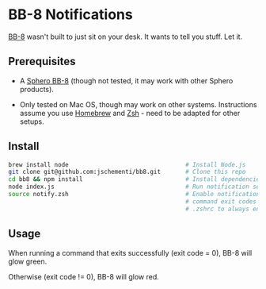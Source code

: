 # BB-8 Notifications

[BB-8](http://www.sphero.com/starwars) wasn't built to just sit on your desk.
It wants to tell you stuff. Let it.

## Prerequisites

- A [Sphero BB-8](http://www.sphero.com/starwars) (though not tested, it may
  work with other Sphero products).

- Only tested on Mac OS, though may work on other systems. Instructions assume
  you use [Homebrew](http://brew.sh/) and [Zsh](http://www.zsh.org/) - need to
  be adapted for other setups.

## Install

```zsh
brew install node                                 # Install Node.js
git clone git@github.com:jschementi/bb8.git       # Clone this repo
cd bb8 && npm install                             # Install dependencies
node index.js                                     # Run notification server
source notify.zsh                                 # Enable notifications for
                                                  # command exit codes (add to
                                                  # .zshrc to always enable).
```

## Usage

When running a command that exits successfully (exit code = 0), BB-8 will glow
green.

Otherwise (exit code != 0), BB-8 will glow red.
